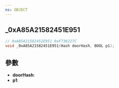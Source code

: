 ```yaml
---
ns: OBJECT
---
```

## _0xA85A21582451E951

```c
// 0xA85A21582451E951 0xF736227C
void _0xA85A21582451E951(Hash doorHash, BOOL p1);
```


## 參數
* **doorHash**: 
* **p1**: 

